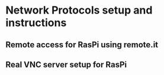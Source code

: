 # Network Protocols setup and instructions
## Remote access for RasPi using remote.it
## Real VNC server setup for RasPi



